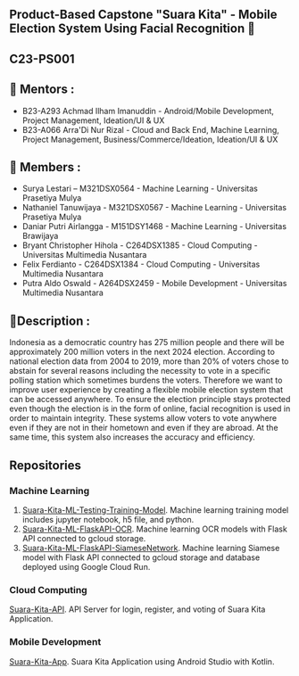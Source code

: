 ## Product-Based Capstone "Suara Kita" - Mobile Election System Using Facial Recognition 👋
## C23-PS001

## 🧙 Mentors :
- B23-A293 Achmad Ilham Imanuddin - Android/Mobile Development, Project Management, Ideation/UI & UX 
- B23-A066 Arra'Di Nur Rizal - Cloud and Back End,  Machine Learning, Project Management, Business/Commerce/Ideation, Ideation/UI & UX

## 🙋‍ Members :
- Surya Lestari – M321DSX0564 -  Machine Learning - Universitas Prasetiya Mulya 
- Nathaniel Tanuwijaya - M321DSX0567 - Machine Learning - Universitas Prasetiya Mulya
- Daniar Putri Airlangga - M151DSY1468 -  Machine Learning - Universitas Brawijaya 
- Bryant Christopher Hihola - C264DSX1385 - Cloud Computing - Universitas Multimedia Nusantara 
- Felix Ferdianto - C264DSX1384 - Cloud Computing - Universitas Multimedia Nusantara 
- Putra Aldo Oswald - A264DSX2459 -  Mobile Development - Universitas Multimedia Nusantara

## 🍿Description :

Indonesia as a democratic country has 275 million people and there will be approximately 200 million voters in the next 2024 election. According to national election data from 2004 to 2019, more than 20% of voters chose to abstain for several reasons including the necessity to vote in a specific polling station which sometimes burdens the voters. Therefore we want to improve user experience by creating a flexible mobile election system that can be accessed anywhere. To ensure the election principle stays protected even though the election is in the form of online, facial recognition is used in order to maintain integrity. These systems allow voters to vote anywhere even if they are not in their hometown and even if they are abroad. At the same time, this system also increases the accuracy and efficiency. 

## Repositories

### Machine Learning
1. [Suara-Kita-ML-Testing-Training-Model](https://github.com/C23-PS001/ML-RaKit). Machine learning training model includes jupyter notebook, h5 file, and python.
2. [Suara-Kita-ML-FlaskAPI-OCR](https://github.com/C23-PS001/flask-ocr). Machine learning OCR models with Flask API connected to gcloud storage.
3. [Suara-Kita-ML-FlaskAPI-SiameseNetwork](https://github.com/C23-PS001/flask-siamese). Machine learning Siamese model with Flask API connected to gcloud storage and database deployed using Google Cloud Run.

### Cloud Computing
[Suara-Kita-API](https://github.com/C23-PS001/Suara-Kita-API). API Server for login, register, and voting of Suara Kita Application.

### Mobile Development
[Suara-Kita-App](https://github.com/C23-PS001/SuaraKitaApp). Suara Kita Application using Android Studio with Kotlin.
